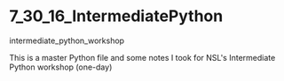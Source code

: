 # 7_30_16_IntermediatePython
intermediate_python_workshop

This is a master Python file and some notes I took for NSL's Intermediate Python workshop (one-day)

